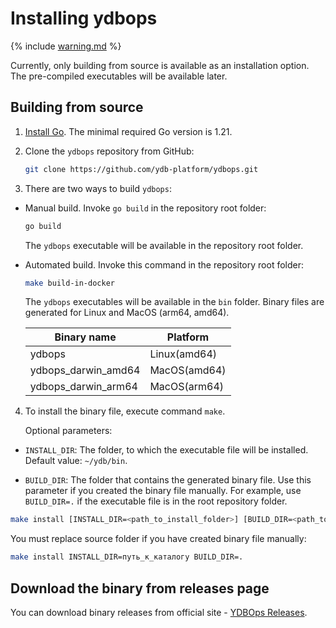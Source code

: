 # Installing ydbops

{% include [warning.md](_includes/warning.md) %}

Currently, only building from source is available as an installation option. The pre-compiled executables will be available later.

## Building from source

1. [Install Go](https://go.dev/doc/install). The minimal required Go version is 1.21.

2. Clone the `ydbops` repository from GitHub:

    ```bash
    git clone https://github.com/ydb-platform/ydbops.git
    ```

3. There are two ways to build `ydbops`:

- Manual build. Invoke `go build` in the repository root folder:

    ```bash
    go build
    ```

    The `ydbops` executable will be available in the repository root folder.

- Automated build. Invoke this command in the repository root folder:

  ```bash
  make build-in-docker
  ```

  The `ydbops` executables will be available in the `bin` folder. Binary files are generated for Linux and MacOS (arm64, amd64).

  | Binary name | Platform
  |-|-|
  | ydbops | Linux(amd64) |
  | ydbops_darwin_amd64 | MacOS(amd64) |
  | ydbops_darwin_arm64 | MacOS(arm64) |


4. To install the binary file, execute command `make`.

   Optional parameters:

  - `INSTALL_DIR`: The folder, to which the executable file will be installed. Default value: `~/ydb/bin`.

  - `BUILD_DIR`: The folder that contains the generated binary file. Use this parameter if you created the binary file manually. For example, use `BUILD_DIR=.` if the executable file is in the root repository folder.

   ```bash
   make install [INSTALL_DIR=<path_to_install_folder>] [BUILD_DIR=<path_to_build_folder>]
   ```

   You must replace source folder if you have created binary file manually:

   ```bash
   make install INSTALL_DIR=путь_к_каталогу BUILD_DIR=.
   ```

## Download the binary from releases page

You can download binary releases from official site - [YDBOps Releases](https://ydb.tech/docs/en/downloads/#ydbops).
